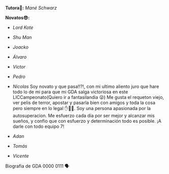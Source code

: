 **Tutora🐼:** _Mané Schwarz_

**Novatos😎:**
- _Lord Kote_
- _Shu Man_
- _Joacko_
- _Álvaro_
- _Victor_
- _Pedro_
- _Nicolas_
  Soy novato y que pasa!!?!, con mi ultimo aliento juro que hare todo lo de mi para que mi GDA salga victoriosa en este LICCampeonato(Quiero ir a fantasilandia 😜)
  Me gusta el requeton viejo, ver pelis de terror, apostar y pasarla bien con amigos y toda la cosa pero siempre en lo legal ✋👮‍♂️. Soy una persona apasionada por la autosuperacion. Me esfuerzo cada día por ser mejor y alcanzar mis sueños, y confio que con esfuerzo y determinación todo es posible. ¡A darle con todo equipo 7!
   
- _Adan_
- _Tomás_
- _Vicente_

Biografia de GDA 0000 0111 🗣️
